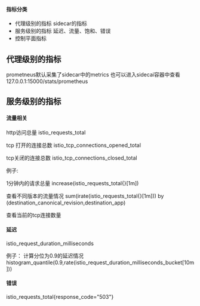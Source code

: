 #### 指标分类

- 代理级别的指标
  sidecar的指标
- 服务级别的指标
  延迟、流量、饱和、错误
- 控制平面指标

## 代理级别的指标

prometneus默认采集了sidecar中的metrics
也可以进入sidecai容器中查看 127.0.0.1:15000/stats/prometheus



## 服务级别的指标

#### 流量相关

http访问总量
istio_requests_total

tcp 打开的连接总数
istio_tcp_connections_opened_total

tcp关闭的连接总数
istio_tcp_connections_closed_total



例子:

1分钟内的请求总量 
increase(istio_requests_total{}[1m])

查看不同版本的流量情况
sum(irate(istio_requests_total{}[1m])) by (destination_canonical_revision,destination_app)

查看当前的tcp连接数量

#### 延迟

istio_request_duration_milliseconds

例子：
计算分位为0.9的延迟情况
histogram_quantile(0.9,rate(istio_request_duration_milliseconds_bucket[10m]))

#### 错误

istio_requests_total{response_code="503"}